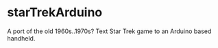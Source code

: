 # starTrekArduino
 A port of the old 1960s..1970s? Text Star Trek game to an Arduino based handheld.
